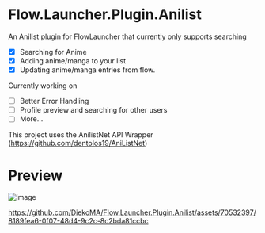 # Flow.Launcher.Plugin.Anilist
An Anilist plugin for FlowLauncher that currently only supports searching

- [x] Searching for Anime
- [x] Adding anime/manga to your list
- [x] Updating anime/manga entries from flow.

Currently working on 
- [ ] Better Error Handling
- [ ] Profile preview and searching for other users
- [ ] More...

This project uses the AnilistNet API Wrapper (https://github.com/dentolos19/AniListNet)

# Preview
![image](https://github.com/DiekoMA/Flow.Launcher.Plugin.Anilist/assets/70532397/6c76070c-ce7c-4e72-a87b-33cabdee8b7a)



https://github.com/DiekoMA/Flow.Launcher.Plugin.Anilist/assets/70532397/8189fea6-0f07-48d4-9c2c-8c2bda81ccbc

